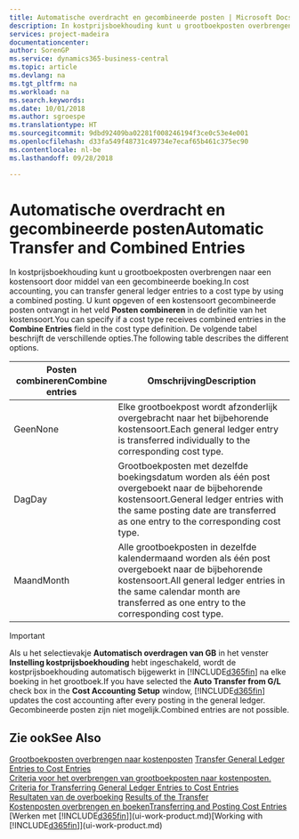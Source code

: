 ```yaml
---
title: Automatische overdracht en gecombineerde posten | Microsoft Docs
description: In kostprijsboekhouding kunt u grootboekposten overbrengen naar een kostensoort door middel van een gecombineerde boeking. U kunt opgeven of een kostensoort gecombineerde posten ontvangt in het veld **Posten combineren** in de definitie van het kostensoort. De volgende tabel beschrijft de verschillende opties.
services: project-madeira
documentationcenter: 
author: SorenGP
ms.service: dynamics365-business-central
ms.topic: article
ms.devlang: na
ms.tgt_pltfrm: na
ms.workload: na
ms.search.keywords: 
ms.date: 10/01/2018
ms.author: sgroespe
ms.translationtype: HT
ms.sourcegitcommit: 9dbd92409ba02281f008246194f3ce0c53e4e001
ms.openlocfilehash: d33fa549f48731c49734e7ecaf65b461c375ec90
ms.contentlocale: nl-be
ms.lasthandoff: 09/28/2018

---
```

# <a name="automatic-transfer-and-combined-entries"></a><span data-ttu-id="99590-105">Automatische overdracht en gecombineerde posten</span><span class="sxs-lookup"><span data-stu-id="99590-105">Automatic Transfer and Combined Entries</span></span>
<span data-ttu-id="99590-106">In kostprijsboekhouding kunt u grootboekposten overbrengen naar een kostensoort door middel van een gecombineerde boeking.</span><span class="sxs-lookup"><span data-stu-id="99590-106">In cost accounting, you can transfer general ledger entries to a cost type by using a combined posting.</span></span> <span data-ttu-id="99590-107">U kunt opgeven of een kostensoort gecombineerde posten ontvangt in het veld **Posten combineren** in de definitie van het kostensoort.</span><span class="sxs-lookup"><span data-stu-id="99590-107">You can specify if a cost type receives combined entries in the **Combine Entries** field in the cost type definition.</span></span> <span data-ttu-id="99590-108">De volgende tabel beschrijft de verschillende opties.</span><span class="sxs-lookup"><span data-stu-id="99590-108">The following table describes the different options.</span></span>  

|<span data-ttu-id="99590-109">Posten combineren</span><span class="sxs-lookup"><span data-stu-id="99590-109">Combine entries</span></span>|<span data-ttu-id="99590-110">Omschrijving</span><span class="sxs-lookup"><span data-stu-id="99590-110">Description</span></span>|  
|---------------------|-----------------|  
|<span data-ttu-id="99590-111">Geen</span><span class="sxs-lookup"><span data-stu-id="99590-111">None</span></span>|<span data-ttu-id="99590-112">Elke grootboekpost wordt afzonderlijk overgebracht naar het bijbehorende kostensoort.</span><span class="sxs-lookup"><span data-stu-id="99590-112">Each general ledger entry is transferred individually to the corresponding cost type.</span></span>|  
|<span data-ttu-id="99590-113">Dag</span><span class="sxs-lookup"><span data-stu-id="99590-113">Day</span></span>|<span data-ttu-id="99590-114">Grootboekposten met dezelfde boekingsdatum worden als één post overgeboekt naar de bijbehorende kostensoort.</span><span class="sxs-lookup"><span data-stu-id="99590-114">General ledger entries with the same posting date are transferred as one entry to the corresponding cost type.</span></span>|  
|<span data-ttu-id="99590-115">Maand</span><span class="sxs-lookup"><span data-stu-id="99590-115">Month</span></span>|<span data-ttu-id="99590-116">Alle grootboekposten in dezelfde kalendermaand worden als één post overgeboekt naar de bijbehorende kostensoort.</span><span class="sxs-lookup"><span data-stu-id="99590-116">All general ledger entries in the same calendar month are transferred as one entry to the corresponding cost type.</span></span>|  

> [!IMPORTANT]  
>  <span data-ttu-id="99590-117">Als u het selectievakje **Automatisch overdragen van GB** in het venster **Instelling kostprijsboekhouding** hebt ingeschakeld, wordt de kostprijsboekhouding automatisch bijgewerkt in [!INCLUDE[d365fin](includes/d365fin_md.md)] na elke boeking in het grootboek.</span><span class="sxs-lookup"><span data-stu-id="99590-117">If you have selected the **Auto Transfer from G/L** check box in the **Cost Accounting Setup** window, [!INCLUDE[d365fin](includes/d365fin_md.md)] updates the cost accounting after every posting in the general ledger.</span></span> <span data-ttu-id="99590-118">Gecombineerde posten zijn niet mogelijk.</span><span class="sxs-lookup"><span data-stu-id="99590-118">Combined entries are not possible.</span></span>  

## <a name="see-also"></a><span data-ttu-id="99590-119">Zie ook</span><span class="sxs-lookup"><span data-stu-id="99590-119">See Also</span></span>  
 <span data-ttu-id="99590-120">[Grootboekposten overbrengen naar kostenposten](finance-how-to-transfer-general-ledger-entries-to-cost-entries.md) </span><span class="sxs-lookup"><span data-stu-id="99590-120">[Transfer General Ledger Entries to Cost Entries](finance-how-to-transfer-general-ledger-entries-to-cost-entries.md) </span></span>  
 <span data-ttu-id="99590-121">[Criteria voor het overbrengen van grootboekposten naar kostenposten.](finance-criteria-for-transferring-general-ledger-entries-to-cost-entries.md) </span><span class="sxs-lookup"><span data-stu-id="99590-121">[Criteria for Transferring General Ledger Entries to Cost Entries](finance-criteria-for-transferring-general-ledger-entries-to-cost-entries.md) </span></span>  
 <span data-ttu-id="99590-122">[Resultaten van de overboeking](finance-results-of-the-transfer.md) </span><span class="sxs-lookup"><span data-stu-id="99590-122">[Results of the Transfer](finance-results-of-the-transfer.md) </span></span>  
 [<span data-ttu-id="99590-123">Kostenposten overbrengen en boeken</span><span class="sxs-lookup"><span data-stu-id="99590-123">Transferring and Posting Cost Entries</span></span>](finance-transfer-and-post-cost-entries.md)  
 <span data-ttu-id="99590-124">[Werken met [!INCLUDE[d365fin](includes/d365fin_md.md)]](ui-work-product.md)</span><span class="sxs-lookup"><span data-stu-id="99590-124">[Working with [!INCLUDE[d365fin](includes/d365fin_md.md)]](ui-work-product.md)</span></span>

